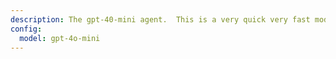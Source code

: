 ```yaml
---
description: The gpt-40-mini agent.  This is a very quick very fast model.  It does not reason deeply, and its strengths are reptitive or simple tasks.
config:
  model: gpt-4o-mini
---
```

